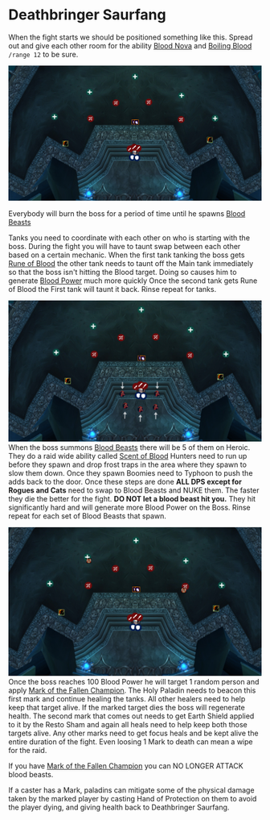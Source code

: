 # Deathbringer Saurfang

When the fight starts we should be positioned something like this. 
Spread out and give each other room for the ability [Blood Nova](https://www.wowhead.com/spell=72378/blood-nova) and [Boiling Blood](https://www.wowhead.com/wotlk/spell=72385/boiling-blood) `/range 12` to be sure.

![Range Positioning](../../img/dbs1.png)

Everybody will burn the boss for a period of time until he spawns [Blood Beasts](https://www.wowhead.com/npc=38508/blood-beast)

Tanks you need to coordinate with each other on who is starting with the boss.
During the fight you will have to taunt swap between each other based on a 
certain mechanic. 
When the first tank tanking the boss gets [Rune of Blood](https://www.wowhead.com/spell=72410/rune-of-blood) the other tank needs to 
taunt off the Main tank immediately so that the boss isn't hitting the 
Blood target. 
Doing so causes him to generate [Blood Power](https://www.wowhead.com/spell=72371/blood-power) much more quickly 
Once the second tank gets Rune of Blood the First tank will taunt it back.
Rinse repeat for tanks.

![Blood Beasts](../../img/dbs2.png)
When the boss summons [Blood Beasts](https://www.wowhead.com/npc=38508/blood-beast) there will be 5 of them on Heroic.
They do a raid wide ability called [Scent of Blood](https://www.wowhead.com/wotlk/spell=72769/scent-of-blood)
Hunters need to run up before they spawn and drop frost traps in the area where
they spawn to slow them down. 
Once they spawn Boomies need to Typhoon to push the adds back to the door. 
Once these steps are done **ALL DPS except for Rogues and Cats** need to 
swap to Blood Beasts and NUKE them. 
The faster they die the better for the fight. 
**DO NOT let a blood beast hit you.** 
They hit significantly hard and will generate more Blood Power on the Boss. 
Rinse repeat for each set of Blood Beasts that spawn.


![Marks](../../img/dbs3.png)
Once the boss reaches 100 Blood Power he will target 1 random person and apply 
[Mark of the Fallen Champion](https://www.wowhead.com/spell=72293/mark-of-the-fallen-champion). The Holy Paladin needs to beacon this first mark 
and continue healing the tanks. All other healers need to help keep that target
alive. If the marked target dies the boss will regenerate health. The second 
mark that comes out needs to get Earth Shield applied to it by the Resto Sham 
and again all heals need to help keep both those targets alive. 
Any other marks need to get focus heals and be kept alive the entire duration 
of the fight. Even loosing 1 Mark to death can mean a wipe for the raid.

If you have [Mark of the Fallen Champion](https://www.wowhead.com/spell=72293/mark-of-the-fallen-champion) you can NO LONGER ATTACK blood beasts.

If a caster has a Mark, paladins can mitigate some of the physical damage taken
by the marked player by casting Hand of Protection on them to avoid the player
dying, and giving health back to Deathbringer Saurfang.
